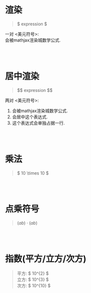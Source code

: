 # 渲染
> \$ expression \$

一对 <美元符号>:  
会被mathjax渲染城数学公式.

<br />
<br />
  
# 居中渲染
> \$\$ expression \$\$  

两对 <美元符号>:   
1. 会被mathjax渲染城数学公式.
2. 会居中这个表达式.  
3. 这个表达式会单独占据一行.  

<br />
<br />

# 乘法
> $ 10 \times 10 $

<br />
<br />

# 点乘符号
> $(ab)\cdot(ab)$

<br />
<br />

# 指数(平方/立方/次方)
> 平方: $ 10^{2} $    
> 立方: $ 10^{3} $  
> 次方: $ 10^{10} $  
